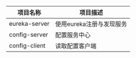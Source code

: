 |项目名称|项目描述|
|---|---|
|eureka-server|使用eureka注册与发现服务|
|config-server|配置服务中心|
|config-client|读取配置客户端|